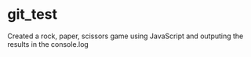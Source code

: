 # git_test
Created a rock, paper, scissors game using JavaScript and outputing the results in the console.log


